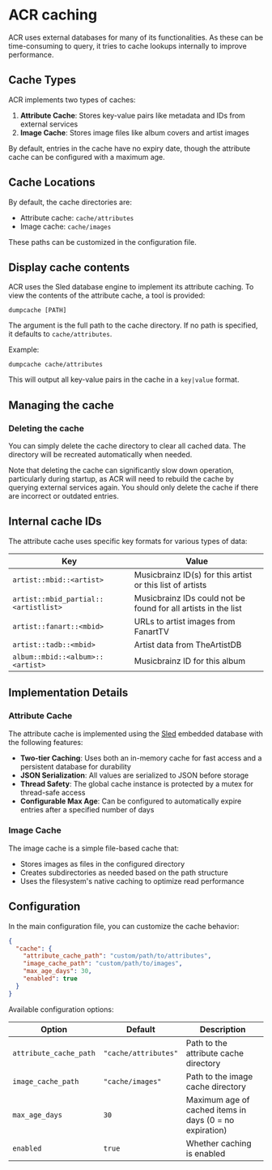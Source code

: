 # ACR caching

ACR uses external databases for many of its functionalities. As these can be time-consuming to query, it tries to cache lookups internally to improve performance.

## Cache Types

ACR implements two types of caches:

1. **Attribute Cache**: Stores key-value pairs like metadata and IDs from external services
2. **Image Cache**: Stores image files like album covers and artist images

By default, entries in the cache have no expiry date, though the attribute cache can be configured with a maximum age.

## Cache Locations

By default, the cache directories are:
- Attribute cache: `cache/attributes`
- Image cache: `cache/images`

These paths can be customized in the configuration file.

## Display cache contents

ACR uses the Sled database engine to implement its attribute caching. To view the contents of the attribute cache, a tool is provided:

```
dumpcache [PATH]
```

The argument is the full path to the cache directory. If no path is specified, it defaults to `cache/attributes`.

Example:
```
dumpcache cache/attributes
```

This will output all key-value pairs in the cache in a `key|value` format.

## Managing the cache

### Deleting the cache

You can simply delete the cache directory to clear all cached data. The directory will be recreated automatically when needed. 

Note that deleting the cache can significantly slow down operation, particularly during startup, as ACR will need to rebuild the cache by querying external services again. You should only delete the cache if there are incorrect or outdated entries.

## Internal cache IDs

The attribute cache uses specific key formats for various types of data:

| Key | Value |
|-----|-------|
| `artist::mbid::<artist>` | Musicbrainz ID(s) for this artist or this list of artists |
| `artist::mbid_partial::<artistlist>` | Musicbrainz IDs could not be found for all artists in the list |
| `artist::fanart::<mbid>` | URLs to artist images from FanartTV |
| `artist::tadb::<mbid>` | Artist data from TheArtistDB |
| `album::mbid::<album>::<artist>` | Musicbrainz ID for this album |

## Implementation Details

### Attribute Cache

The attribute cache is implemented using the [Sled](https://github.com/spacejam/sled) embedded database with the following features:

- **Two-tier Caching**: Uses both an in-memory cache for fast access and a persistent database for durability
- **JSON Serialization**: All values are serialized to JSON before storage
- **Thread Safety**: The global cache instance is protected by a mutex for thread-safe access
- **Configurable Max Age**: Can be configured to automatically expire entries after a specified number of days

### Image Cache

The image cache is a simple file-based cache that:

- Stores images as files in the configured directory
- Creates subdirectories as needed based on the path structure
- Uses the filesystem's native caching to optimize read performance

## Configuration

In the main configuration file, you can customize the cache behavior:

```json
{
  "cache": {
    "attribute_cache_path": "custom/path/to/attributes",
    "image_cache_path": "custom/path/to/images",
    "max_age_days": 30,
    "enabled": true
  }
}
```

Available configuration options:

| Option | Default | Description |
|--------|---------|-------------|
| `attribute_cache_path` | `"cache/attributes"` | Path to the attribute cache directory |
| `image_cache_path` | `"cache/images"` | Path to the image cache directory |
| `max_age_days` | `30` | Maximum age of cached items in days (0 = no expiration) |
| `enabled` | `true` | Whether caching is enabled |

